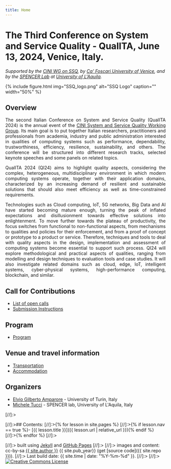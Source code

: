 ```yaml
---
title: Home
---
```


# The Third Conference on System and Service Quality - QualITA, June 13, 2024, Venice, Italy.

*Supported by the [CINI WG on SSQ](https://www.consorzio-cini.it/index.php/it/gdl/system-and-service-quality),
by [Ca' Foscari University of Venice](https://www.unive.it),
and by the [SPENCER Lab](https://spencerlabaq.github.io/) at [University of L'Aquila](https://www.univaq.it).*

{% include figure.html img="SSQ_logo.png" alt="SSQ Logo" caption="" width="50%" %}

## Overview

<p style='text-align: justify;'>
The second Italian Conference on System and Service Quality (QualITA 2024) is the annual event of the <a href="https://www.consorzio-cini.it/index.php/it/gdl/system-and-service-quality">CINI System and Service Quality Working Group</a>. Its main goal is to put together Italian researchers, practitioners and professionals from academia, industry and public administration interested in qualities of computing systems such as performance, dependability, trustworthiness, efficiency, resilience, sustainability, and others. The conference will be structured into different research tracks, selected keynote speeches and some panels on related topics.
</p>
	
<p style='text-align: justify;'>
QualITA 2024  (QI24) aims to highlight quality aspects, considering the complex, heterogeneous, multidisciplinary environment in which modern computing systems operate, together with their application domains, characterized by an increasing demand of resilient and sustainable solutions that should also meet efficiency as well as time-constrained requirements. 
</p>

<p style='text-align: justify;'>
Technologies such as Cloud computing, IoT, 5G networks, Big Data and AI have started becoming mature enough, turning the peak of inflated expectations and disillusionment towards effective solutions into enlightenment. To move further towards the plateau of productivity, the focus switches from functional to non-functional aspects, from mechanisms to qualities and policies for their enforcement, and from a proof of concept or prototype to a product or service. Therefore, techniques and tools to deal with quality aspects in the design, implementation and assessment of computing systems become essential to support such process. QI24 will explore methodological and practical aspects of qualities, ranging from modelling and design techniques to evaluation tools and case studies. It will also investigate related domains such as cloud, edge, IoT, intelligent systems, cyber-physical systems, high-performance computing, blockchain, and similar.
</p>

## Call for Contributions

- [List of open calls](0-Calls.html)
- [Submission Instructions](0-Calls.html#submission-instructions)

## Program

- [Program](1-Program.html)

## Venue and travel information

- [Transportation](https://servizimetropolitani.ve.it/en/san-servolo-island/where-we-are/)
- [Accommodation](https://www.sigmetrics.org/sigmetrics2024/accommodation.html)

## Organizers
- [Elvio Gilberto Amparore](https://informatica.unito.it/do/docenti.pl/Alias?elviogilberto.amparore#tab-profilo) - University of Turin, Italy
- [Michele Tucci](https://spencerlabaq.github.io/author/michele-tucci/) - SPENCER lab, University of L'Aquila, Italy
	

[//]:><div class="toc" markdown="1">
[//]:>## Contents:
[//]:>{% for lesson in site.pages %}
[//]:>{% if lesson.nav == true %}- [{{ lesson.title }}]({{ lesson.url | relative_url }}){% endif %}
[//]:>{% endfor %}
[//]:></div>
 
[//]:> built using [Jekyll](https://jekyllrb.com/) and [GitHub Pages](https://pages.github.com/)
[//]:>
[//]:> images and content: cc-by-sa <a href="https://github.com/{{ site.github_username }}">{{ site.author }}</a> {{ site.pub_year}} (get [source code]({{ site.repo }})).
[//]:> Last build date: {{ site.time | date: "%Y-%m-%d" }}.
[//]:>
[//]:> <a href="http://creativecommons.org/licenses/by-sa/4.0/" rel="license"><img style="border-width: 0;" src="https://i.creativecommons.org/l/by-sa/4.0/88x31.png" alt="Creative Commons License" /></a>
